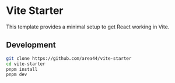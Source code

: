 # Vite Starter

This template provides a minimal setup to get React working in Vite.

## Development

```bash
git clone https://github.com/area44/vite-starter
cd vite-starter
pnpm install
pnpm dev
```
